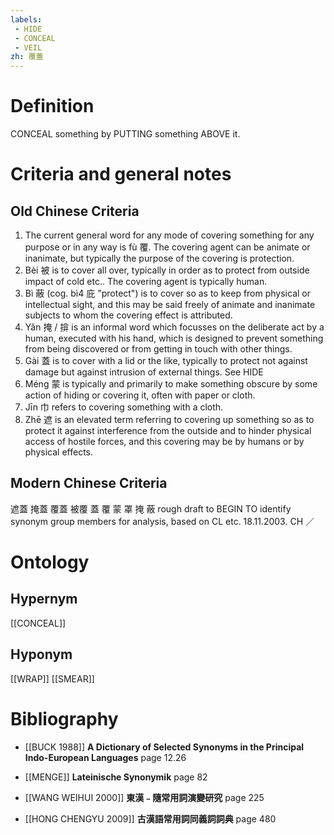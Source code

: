 ```yaml
---
labels: 
 - HIDE
 - CONCEAL
 - VEIL
zh: 覆蓋
---
```


# Definition
CONCEAL something by PUTTING something ABOVE it.
# Criteria and general notes
## Old Chinese Criteria
1. The current general word for any mode of covering something for any purpose or in any way is fù 覆. The covering agent can be animate or inanimate, but typically the purpose of the covering is protection.
2. Bèi 被 is to cover all over, typically in order as to protect from outside impact of cold etc.. The covering agent is typically human.
3. Bì 蔽 (cog. bì4 庇 "protect") is to cover so as to keep from physical or intellectual sight, and this may be said freely of animate and inanimate subjects to whom the covering effect is attributed.
4. Yǎn 掩 / 揜 is an informal word which focusses on the deliberate act by a human, executed with his hand, which is designed to prevent something from being discovered or from getting in touch with other things.
5. Gài 蓋 is to cover with a lid or the like, typically to protect not against damage but against intrusion of external things. See HIDE
6. Méng 蒙 is typically and primarily to make something obscure by some action of hiding or covering it, often with paper or cloth.
7. Jīn 巾 refers to covering something with a cloth.
8. Zhē 遮 is an elevated term referring to covering up something so as to protect it against interference from the outside and to hinder physical access of hostile forces, and this covering may be by humans or by physical effects.
## Modern Chinese Criteria
遮蓋
掩蓋
覆蓋
被覆
蓋
覆
蒙
罩
掩
蔽
rough draft to BEGIN TO identify synonym group members for analysis, based on CL etc. 18.11.2003. CH ／
# Ontology

## Hypernym
[[CONCEAL]]
## Hyponym
[[WRAP]]
[[SMEAR]]
# Bibliography
- [[BUCK 1988]]
**A Dictionary of Selected Synonyms in the Principal Indo-European Languages** page 12.26

- [[MENGE]]
**Lateinische Synonymik** page 82

- [[WANG WEIHUI 2000]]
**東漢﹣隨常用詞演變研究** page 225

- [[HONG CHENGYU 2009]]
**古漢語常用詞同義詞詞典** page 480
